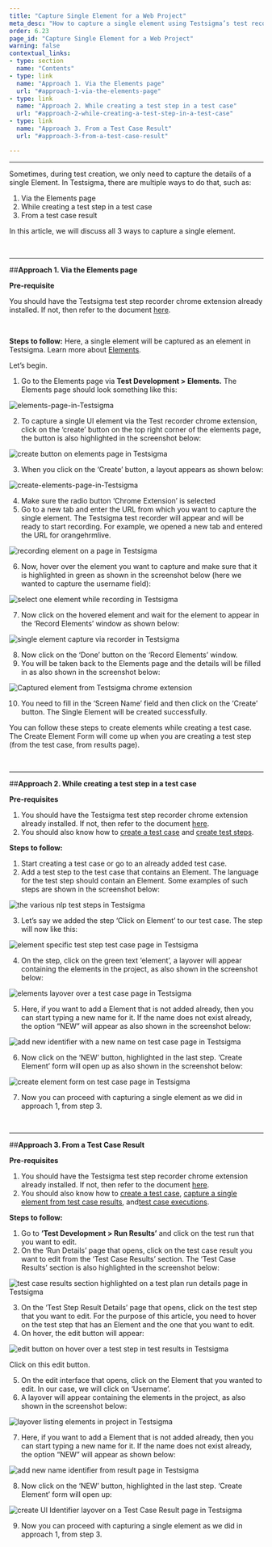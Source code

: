 ```yaml
---
title: "Capture Single Element for a Web Project"
meta_desc: "How to capture a single element using Testsigma’s test recorder chrome extension."
order: 6.23
page_id: "Capture Single Element for a Web Project"
warning: false
contextual_links:
- type: section
  name: "Contents"
- type: link
  name: "Approach 1. Via the Elements page"
  url: "#approach-1-via-the-elements-page"
- type: link
  name: "Approach 2. While creating a test step in a test case"
  url: "#approach-2-while-creating-a-test-step-in-a-test-case"
- type: link
  name: "Approach 3. From a Test Case Result"
  url: "#approach-3-from-a-test-case-result"

---
```


---

Sometimes, during test creation, we only need to capture the details of a single Element. In Testsigma, there are multiple ways to do that, such as:

1. Via the Elements  page
2. While creating a test step in a test case
3. From a test case result


In this article, we will discuss all 3 ways to capture a single element.

<br>

---
##**Approach 1. Via the Elements page**

**Pre-requisite**

You should have the Testsigma test step recorder chrome extension already installed. If not, then refer to the document [here](https://testsigma.com/docs/test-step-recorder/install-chrome-extension/).


<br>

**Steps to follow:**
Here, a single element will be captured as an element in Testsigma. Learn more about [Elements](https://testsigma.com/docs/elements/overview/).

Let’s begin.

1. Go to the Elements page via **Test Development > Elements.** The Elements page should look something like this:

![elements-page-in-Testsigma](https://s3.amazonaws.com/static-docs.testsigma.com/new_images/test-cases/create-steps-nl/web-apps/update-elements/elements-page-in-Testsigma.png)


2. To capture a single UI element via the Test recorder chrome extension, click on the ‘create’ button on the top right corner of the elements page, the button is also highlighted in the screenshot below:

![create button on elements page in Testsigma](https://docs.testsigma.com/images/capture-single-element/create-button-on-elements-page-testsigma.png)

3. When you click on the ‘Create’ button, a layout appears as shown below:

![create-elements-page-in-Testsigma](https://s3.amazonaws.com/static-docs.testsigma.com/new_images/elements/web-apps/capture-single-element/create-elements-page-in-Testsigma.png)

4. Make sure the radio button ‘Chrome Extension’ is selected
5. Go to a new tab and enter the URL from which you want to capture the single element. The Testsigma test recorder will appear and will be ready to start recording. For example, we opened a new tab and entered the URL for orangehrmlive.

![recording element on a page in Testsigma](https://docs.testsigma.com/images/capture-single-element/recording-single-element-in-testsigma.png)

6. Now, hover over the element you want to capture and make sure that it is highlighted in green as shown in the screenshot below (here we wanted to capture the username field):

![select one element while recording in Testsigma](https://docs.testsigma.com/images/capture-single-element/select-one-element-record-in-testsigma.png)

7. Now click on the hovered element and wait for the element to appear in the ‘Record Elements’ window as shown below:

![single element capture via recorder in Testsigma](https://docs.testsigma.com/images/capture-single-element/captured-one-element-recorder-in-testsigma.png)

8. Now click on the ‘Done’ button on the ‘Record Elements’ window. 
9. You will be taken back to the Elements page and the details will be filled in as also shown in the screenshot below:

![Captured element from Testsigma chrome extension](https://docs.testsigma.com/images/capture-single-element/captured-element-chrome-extension-in-testsigma.png)

10. You need to fill in the ‘Screen Name’ field and then click on the ‘Create’ button. The Single Element will be created successfully.

You can follow these steps to create elements while creating a test case. The Create Element Form will come up when you are creating a test step (from the test case, from results page).

<br>

---
##**Approach 2. While creating a test step in a test case**

**Pre-requisites**
1. You should have the Testsigma test step recorder chrome extension already installed. If not, then refer to the document [here](https://testsigma.com/docs/test-step-recorder/install-chrome-extension/).
2. You should also know how to [create a test case](https://testsigma.com/docs/test-cases/manage/add-edit-delete/) and [create test steps](https://testsigma.com/docs/test-cases/step-types/natural-language/).


**Steps to follow:**

1. Start creating a test case or go to an already added test case. 
2. Add a test step to the test case that contains an Element. The language for the test step should contain an Element. Some examples of such steps are shown in the screenshot below:

![the various nlp test steps in Testsigma](https://docs.testsigma.com/images/capture-single-element/various-nlp-test-steps-in-testsigma.png)

3. Let’s say we added the step ‘Click on Element’ to our test case. The step will now like this:

![element specific test step test case page in Testsigma](https://docs.testsigma.com/images/capture-single-element/element-specific-test-step-test-case-page-testsigma.png)

4. On the step, click on the green text ‘element’, a layover will appear containing the elements in the project, as also shown in the screenshot below:

![elements layover over a test case page in Testsigma](https://docs.testsigma.com/images/capture-single-element/elements-layover-over-test-case-page-testsigma.png)

5. Here, if you want to add a Element that is not added already, then you can start typing a new name for it. If the name does not exist already, the option “NEW” will appear as also shown in the screenshot below:

![add new identifier with a new name on test case page in Testsigma](https://docs.testsigma.com/images/capture-single-element/add-new-identifier-with-new-name-test-case-page-testsigma.png)

6.  Now click on the ‘NEW’ button, highlighted in the last step. ‘Create Element’ form will open up as also shown in the screenshot below:

![create element form on test case page in Testsigma](https://docs.testsigma.com/images/capture-single-element/create-element-form-on-test-case-page-in-testsigma.png)

7. Now you can proceed with capturing a single element as we did in approach 1, from step 3.


<br>

---
##**Approach 3. From a Test Case Result**

**Pre-requisites**
1. You should have the Testsigma test step recorder chrome extension already installed. If not, then refer to the document [here](https://testsigma.com/docs/test-step-recorder/install-chrome-extension/).
2. You should also know how to [create a test case](https://testsigma.com/docs/test-cases/manage/add-edit-delete/), [capture a single element from test case results](https://testsigma.com/docs/reports/runs/overview/), and[test case executions](https://testsigma.com/docs/runs/test-plan-executions/).

**Steps to follow:**
1. Go to **‘Test Development > Run Results’** and click on the test run that you want to edit.
2. On the ‘Run Details’ page that opens, click on the test case result you want to edit from the ‘Test Case Results’ section. The ‘Test Case Results’ section is also highlighted in the screenshot below:

![test case results section highlighted on a test plan run details page in Testsigma](https://docs.testsigma.com/images/capture-single-element/test-case-results-section-highlighited-test-plan-run-testsigma.png)

3. On the ‘Test Step Result Details’ page that opens, click on the test step that you want to edit. For the purpose of this article, you need to hover on the test step that has an Element and the one that you want to edit.
4. On hover, the edit button will appear:

![edit button on hover over a test step in test results in Testsigma](https://docs.testsigma.com/images/capture-single-element/edit-button-on-hover-test-step-in-test-results-testsigma.png)

Click on this edit button.

5. On the edit interface that opens, click on the Element that you wanted to edit. In our case, we will click on ‘Username’.
6. A layover will appear containing the elements in the project, as also shown in the screenshot below:

![layover listing elements in project in Testsigma](https://docs.testsigma.com/images/capture-single-element/layover-listing-elements-in-project-in-testsigma.png)


7. Here, if you want to add a Element that is not added already, then you can start typing a new name for it. If the name does not exist already, the option “NEW” will appear as shown below:

![add new name identifier from result page in Testsigma](https://docs.testsigma.com/images/capture-single-element/add-new-name-identifier-from-result-page-in-testsigma.png)

8. Now click on the ‘NEW’ button, highlighted in the last step. ‘Create Element’ form will open up:

![create UI Identifier layover on a Test Case Result page in Testsigma](https://docs.testsigma.com/images/capture-single-element/create-ui-identifier-layover-test-case-result-testsigma.png)


9. Now you can proceed with capturing a single element as we did in approach 1, from step 3.

